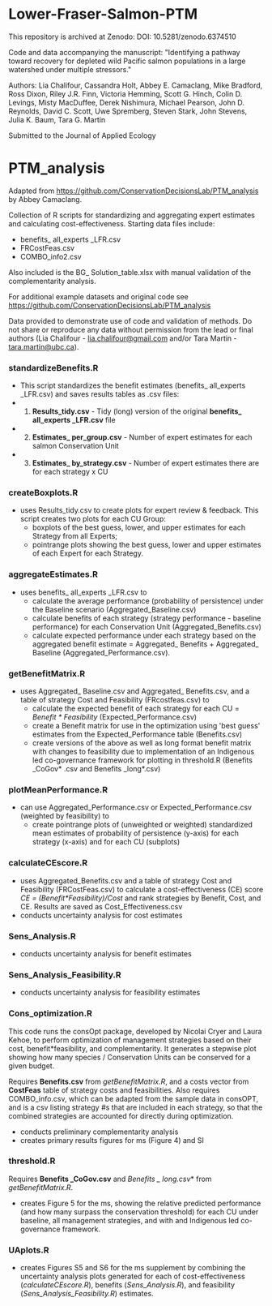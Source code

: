 # Lower-Fraser-Salmon-PTM
This repository is archived at Zenodo:  DOI: 10.5281/zenodo.6374510

Code and data accompanying the manuscript: "Identifying a pathway toward recovery for depleted wild Pacific salmon populations in a large watershed under multiple stressors."

Authors: Lia Chalifour, Cassandra Holt, Abbey E. Camaclang, Mike Bradford, Ross Dixon, Riley J.R. Finn, Victoria Hemming, Scott G. Hinch, Colin D. Levings, Misty MacDuffee, Derek Nishimura, Michael Pearson, John D. Reynolds, David C. Scott, Uwe Spremberg, Steven Stark, John Stevens, Julia K. Baum, Tara G. Martin

Submitted to the Journal of Applied Ecology

# PTM_analysis
Adapted from https://github.com/ConservationDecisionsLab/PTM_analysis by Abbey Camaclang.

Collection of R scripts for standardizing and aggregating expert estimates and calculating cost-effectiveness. Starting data files include:

* benefits_ all_experts _LFR.csv
* FRCostFeas.csv
* COMBO_info2.csv

Also included is the BG_ Solution_table.xlsx with manual validation of the complementarity analysis.

For additional example datasets and original code see https://github.com/ConservationDecisionsLab/PTM_analysis

Data provided to demonstrate use of code and validation of methods. Do not share or reproduce any data without permission from the lead or final authors (Lia Chalifour - lia.chalifour@gmail.com and/or Tara Martin - tara.martin@ubc.ca).  

### standardizeBenefits.R 

* This script standardizes the benefit estimates (benefits_ all_experts _LFR.csv) and saves results tables as .csv files:  
* 1) **Results_tidy.csv** - Tidy (long) version of the original **benefits_ all_experts _LFR.csv** file  
* 2) **Estimates_ per_group.csv** - Number of expert estimates for each salmon Conservation Unit  
* 3) **Estimates_ by_strategy.csv** - Number of expert estimates there are for each strategy x CU  
  
### createBoxplots.R 
* uses Results_tidy.csv to create plots for expert review & feedback. This script creates two plots for each CU Group:
  + boxplots of the best guess, lower, and upper estimates for each Strategy from all Experts;
  + pointrange plots showing the best guess, lower and upper estimates of each Expert for each Strategy.

### aggregateEstimates.R 
* uses benefits_ all_experts _LFR.csv to
  + calculate the average performance (probability of persistence) under the Baseline scenario (Aggregated_Baseline.csv)
  + calculate benefits of each strategy (strategy performance - baseline performance) for each Conservation Unit (Aggregated_Benefits.csv) 
  + calculate expected performance under each strategy based on the aggregated benefit estimate = Aggregated_ Benefits + Aggregated_ Baseline (Aggregated_Performance.csv).
  
### getBenefitMatrix.R
* uses Aggregated_ Baseline.csv and Aggregated_ Benefits.csv, and a table of strategy Cost and Feasibility (FRcostfeas.csv) to
  + calculate the expected benefit of each strategy for each CU = _Benefit * Feasibility_ (Expected_Performance.csv)
  + create a Benefit matrix for use in the optimization using 'best guess' estimates from the Expected_Performance table (Benefits.csv)
  + create versions of the above as well as long format benefit matrix with changes to feasibility due to implementation of an Indigenous led co-governance framework for plotting in threshold.R (Benefits _CoGov* .csv and Benefits _long*.csv)

### plotMeanPerformance.R
* can use Aggregated_Performance.csv or Expected_Performance.csv (weighted by feasibility) to 
  + create pointrange plots of (unweighted or weighted) standardized mean estimates of probability of persistence (y-axis) for each strategy (x-axis) and for each CU (subplots)

### calculateCEscore.R
* uses Aggregated_Benefits.csv and a table of strategy Cost and Feasibility (FRCostFeas.csv) to calculate a cost-effectiveness (CE) score  
_CE = (Benefit*Feasibility)/Cost_ and rank strategies by Benefit, Cost, and CE. Results are saved as Cost_Effectiveness.csv
* conducts uncertainty analysis for cost estimates
 
### Sens_Analysis.R
* conducts uncertainty analysis for benefit estimates

### Sens_Analysis_Feasibility.R
* conducts uncertainty analysis for feasibility estimates

### Cons_optimization.R
This code runs the consOpt package, developed by Nicolai Cryer and Laura Kehoe, to perform optimization of management strategies based on their cost, benefit*feasibility, and complementarity. It generates a stepwise plot showing how many species / Conservation Units can be conserved for a given budget. 

Requires **Benefits.csv** from *getBenefitMatrix.R*, and a costs vector from **CostFeas** table of strategy costs and feasibilities. Also requires COMBO_info.csv, which can be adapted from the sample data in consOPT, and is a csv listing strategy #s that are included in each strategy, so that the combined strategies are accounted for directly during optimization.

* conducts preliminary complementarity analysis
* creates primary results figures for ms (Figure 4) and SI

### threshold.R 

Requires **Benefits _CoGov.csv** and **Benefits _ long*.csv** from *getBenefitMatrix.R*.

* creates Figure 5 for the ms, showing the relative predicted performance (and how many surpass the conservation threshold) for each CU under baseline, all management strategies, and with and Indigenous led co-governance framework. 

### UAplots.R 

* creates Figures S5 and S6 for the ms supplement by combining the uncertainty analysis plots generated for each of cost-effectiveness (*calculateCEscore.R*), benefits (*Sens_Analysis.R*), and feasibility (*Sens_Analysis_Feasibility.R*) estimates. 
